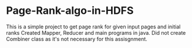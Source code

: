 # Page-Rank-algo-in-HDFS
This is a simple project to get page rank for given input pages and initial ranks
Created Mapper, Reducer and main programs in java. 
Did not create Combiner class as it's not necessary for this assisgnment.
